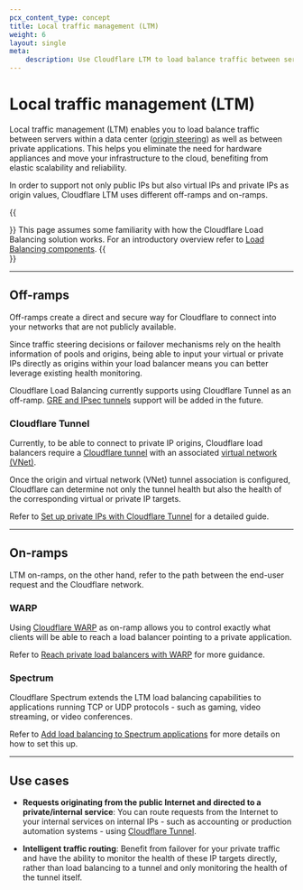 ```yaml
---
pcx_content_type: concept
title: Local traffic management (LTM)
weight: 6
layout: single
meta:
    description: Use Cloudflare LTM to load balance traffic between servers within a data center or between private applications, and eliminate the need for hardware appliances.
---
```


# Local traffic management (LTM)

Local traffic management (LTM) enables you to load balance traffic between servers within a data center ([origin steering](/load-balancing/understand-basics/traffic-steering/origin-level-steering/)) as well as between private applications. This helps you eliminate the need for hardware appliances and move your infrastructure to the cloud, benefiting from elastic scalability and reliability.

In order to support not only public IPs but also virtual IPs and private IPs as origin values, Cloudflare LTM uses different off-ramps and on-ramps.

{{<Aside type="note">}}
This page assumes some familiarity with how the Cloudflare Load Balancing solution works. For an introductory overview refer to [Load Balancing components](/load-balancing/understand-basics/load-balancing-components/).
{{</Aside>}}

---

## Off-ramps

Off-ramps create a direct and secure way for Cloudflare to connect into your networks that are not publicly available.

Since traffic steering decisions or failover mechanisms rely on the health information of pools and origins, being able to input your virtual or private IPs directly as origins within your load balancer means you can better leverage existing health monitoring.

Cloudflare Load Balancing currently supports using Cloudflare Tunnel as an off-ramp. [GRE and IPsec tunnels](/magic-wan/reference/tunnels/) support will be added in the future.

### Cloudflare Tunnel

Currently, to be able to connect to private IP origins, Cloudflare load balancers require a [Cloudflare tunnel](/cloudflare-one/connections/connect-networks/) with an associated [virtual network (VNet)](/cloudflare-one/connections/connect-networks/private-net/cloudflared/tunnel-virtual-networks/).

Once the origin and virtual network (VNet) tunnel association is configured, Cloudflare can determine not only the tunnel health but also the health of the corresponding virtual or private IP targets.

Refer to [Set up private IPs with Cloudflare Tunnel](/load-balancing/local-traffic-management/ltm-tunnels-setup/) for a detailed guide.

---

## On-ramps

LTM on-ramps, on the other hand, refer to the path between the end-user request and the Cloudflare network.

### WARP

Using [Cloudflare WARP](/cloudflare-one/connections/connect-devices/warp/) as on-ramp allows you to control exactly what clients will be able to reach a load balancer pointing to a private application.

Refer to [Reach private load balancers with WARP](/load-balancing/local-traffic-management/ltm-warp-setup/) for more guidance.

### Spectrum

Cloudflare Spectrum extends the LTM load balancing capabilities to applications running TCP or UDP protocols - such as gaming, video streaming, or video conferences.

Refer to [Add load balancing to Spectrum applications](/load-balancing/additional-options/spectrum/) for more details on how to set this up.

---

## Use cases

* **Requests originating from the public Internet and directed to a private/internal service**: You can route requests from the Internet to your internal services on internal IPs - such as accounting or production automation systems - using [Cloudflare Tunnel](/cloudflare-one/connections/connect-networks/).

* **Intelligent traffic routing**: Benefit from failover for your private traffic and have the ability to monitor the health of these IP targets directly, rather than load balancing to a tunnel and only monitoring the health of the tunnel itself.
